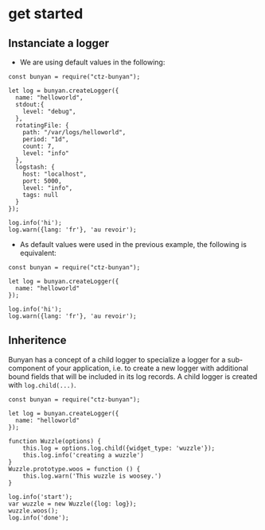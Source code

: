 # get started

## Instanciate a logger
* We are using default values in the following:

```
const bunyan = require("ctz-bunyan");

let log = bunyan.createLogger({
  name: "helloworld",
  stdout:{
    level: "debug",
  },
  rotatingFile: {
    path: "/var/logs/helloworld",
    period: "1d",
    count: 7,
    level: "info"
  },
  logstash: {
    host: "localhost",
    port: 5000,
    level: "info",
    tags: null
  }
});

log.info('hi');
log.warn({lang: 'fr'}, 'au revoir');
```
* As default values were used in the previous example, the following is equivalent:

```
const bunyan = require("ctz-bunyan");

let log = bunyan.createLogger({
  name: "helloworld"
});

log.info('hi');
log.warn({lang: 'fr'}, 'au revoir');
```

## Inheritence

Bunyan has a concept of a child logger to specialize a logger for a sub-component of your application, i.e. to create a new logger with additional bound fields that will be included in its log records. A child logger is created with `log.child(...)`.

```
const bunyan = require("ctz-bunyan");

let log = bunyan.createLogger({
  name: "helloworld"
});

function Wuzzle(options) {
    this.log = options.log.child({widget_type: 'wuzzle'});
    this.log.info('creating a wuzzle')
}
Wuzzle.prototype.woos = function () {
    this.log.warn('This wuzzle is woosey.')
}

log.info('start');
var wuzzle = new Wuzzle({log: log});
wuzzle.woos();
log.info('done');
```
